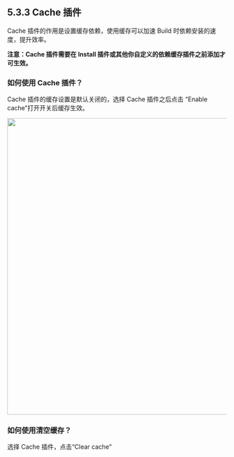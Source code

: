 ## 5.3.3 Cache 插件

Cache 插件的作用是设置缓存依赖，使用缓存可以加速 Build  时依赖安装的速度，提升效率。

<b>注意：Cache 插件需要在 Install 插件或其他你自定义的依赖缓存插件之前添加才可生效。</b>

### 如何使用 Cache 插件？

Cache 插件的缓存设置是默认关闭的，选择 Cache 插件之后点击 “Enable cache”打开开关后缓存生效。

<img src="https://dn-shimo-image.qbox.me/1bY7v0E6reM6xOst.png!thumbnail" width=680>


### 如何使用清空缓存？

选择 Cache 插件，点击“Clear cache”
